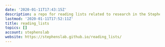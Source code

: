 ```yaml
---
date: '2020-01-11T17:43:15Z'
description: a repo for reading lists related to research in the Stephens lab
lastmod: '2020-01-11T17:52:11Z'
title: reading_lists
topics: []
account: stephenslab
website: https://stephenslab.github.io/reading_lists/
---
```


